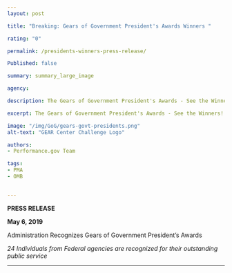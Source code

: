 ```yaml
---
layout: post

title: "Breaking: Gears of Government President's Awards Winners "

rating: "0"

permalink: /presidents-winners-press-release/

Published: false 

summary: summary_large_image

agency:

description: The Gears of Government President's Awards - See the Winners!

excerpt: The Gears of Government President's Awards - See the Winners!

image: "/img/GoG/gears-govt-presidents.png"
alt-text: "GEAR Center Challenge Logo"

authors:
- Performance.gov Team

tags:
- PMA
- OMB


---
```


**PRESS RELEASE**

**May 6, 2019**

Administration Recognizes Gears of Government President’s Awards

*24 Individuals from Federal agencies are recognized for their outstanding public service*

----------------------------------------------------------------------------------------
